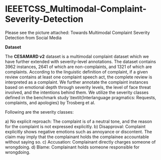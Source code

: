 # IEEETCSS_Multimodal-Complaint-Severity-Detection
Please see the picture attached: Towards Multimodal Complaint Severity Detection from Social Media

**Dataset**

The **CESAMARD v2** dataset is a multimodal complaint dataset which we have further extended with severity-level annotations. The dataset contains 3962 instances, 2641 of which are non-complaints, and 1321 of which are complaints. According to the linguistic definition of complaint, if a given review contains at least one complaint speech act, the complete review is interpreted as a complaint. We further annotate the complaint instances based on emotional depth through severity levels, the level of face threat involved, and the intentions behind them.
We utilize the severity classes defined in the benchmark study \textit{Interlanguage pragmatics: Requests, complaints, and apologies} by Trosberg et al. 

Following are the severity classes:

a) No explicit reproach: The complaint is of a neutral tone, and the reason for the complaint is not expressed explicitly.
b) Disapproval: Complaint explicitly shows negative emotions such as annoyance or discontent. The claim may imply that the complainant holds the complainee accountable without saying so.
c) Accusation: Complainant directly charges someone of wrongdoing.
d) Blame: Complainant holds someone responsible for wrongdoing.
